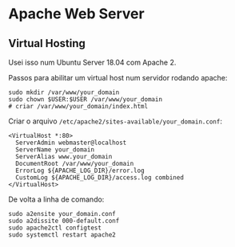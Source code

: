 # Apache Web Server

## Virtual Hosting

Usei isso num Ubuntu Server 18.04 com Apache 2.

Passos para abilitar um virtual host num servidor rodando apache:
```shell
sudo mkdir /var/www/your_domain
sudo chown $USER:$USER /var/www/your_domain
# criar /var/www/your_domain/index.html
```
Criar o arquivo `/etc/apache2/sites-available/your_domain.conf`:
```
<VirtualHost *:80>
  ServerAdmin webmaster@localhost
  ServerName your_domain
  ServerAlias www.your_domain
  DocumentRoot /var/www/your_domain
  ErrorLog ${APACHE_LOG_DIR}/error.log
  CustomLog ${APACHE_LOG_DIR}/access.log combined
</VirtualHost>
```

De volta a linha de comando:
```shell
sudo a2ensite your_domain.conf
sudo a2dissite 000-default.conf
sudo apache2ctl configtest
sudo systemctl restart apache2
```
